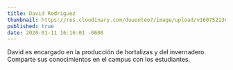 ```yaml
---
title: David Rodriguez
thumbnail: https://res.cloudinary.com/duuonteo7/image/upload/v1607521363/Profesores%20Instituto/WhatsApp_Image_2020-12-09_at_9.40.15_AM_2_-removebg-preview.png
published: true
date: 2020-01-11 16:16:01 -0600
---
```


David es encargado en la producción de hortalizas y del invernadero. Comparte sus conocimientos en el campus con los estudiantes.
